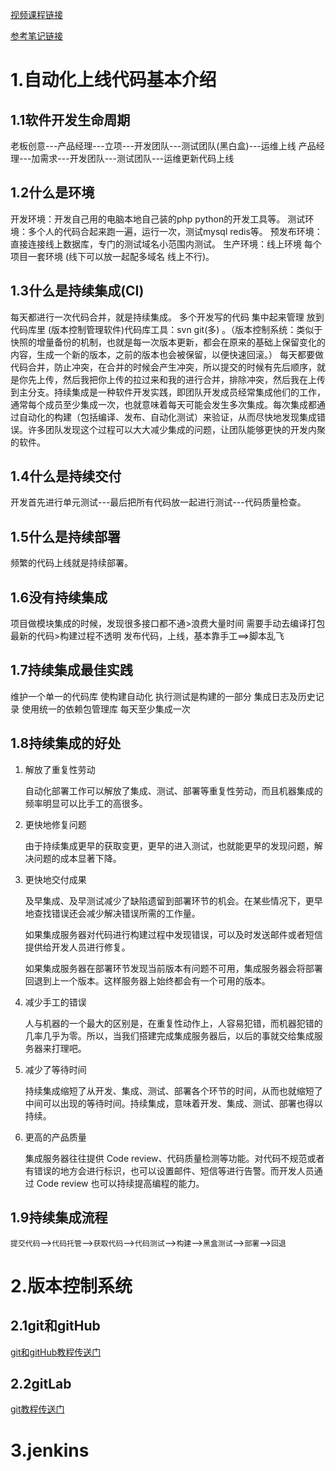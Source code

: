 [视频课程链接](https://www.bilibili.com/video/BV11J411674t)

[参考笔记链接](https://www.cnblogs.com/hujuntao/p/11984687.html)

# 1.自动化上线代码基本介绍

## 1.1软件开发生命周期

老板创意---产品经理---立项---开发团队---测试团队(黑白盒)---运维上线
产品经理---加需求---开发团队---测试团队---运维更新代码上线

## 1.2什么是环境

开发环境：开发自己用的电脑本地自己装的php python的开发工具等。
测试环境：多个人的代码合起来跑一遍，运行一次，测试mysql redis等。
预发布环境：直接连接线上数据库，专门的测试域名小范围内测试。
生产环境：线上环境 每个项目一套环境 (线下可以放一起配多域名 线上不行)。

## 1.3什么是持续集成(CI)

每天都进行一次代码合并，就是持续集成。
多个开发写的代码 集中起来管理 放到代码库里 (版本控制管理软件)代码库工具：svn git(多) 。（版本控制系统：类似于快照的增量备份的机制，也就是每一次版本更新，都会在原来的基础上保留变化的内容，生成一个新的版本，之前的版本也会被保留，以便快速回滚。）
每天都要做代码合并，防止冲突，在合并的时候会产生冲突，所以提交的时候有先后顺序，就是你先上传，然后我把你上传的拉过来和我的进行合并，排除冲突，然后我在上传到主分支。持续集成是一种软件开发实践，即团队开发成员经常集成他们的工作，通常每个成员至少集成一次，也就意味着每天可能会发生多次集成。每次集成都通过自动化的构建（包括编译、发布、自动化测试）来验证，从而尽快地发现集成错误。许多团队发现这个过程可以大大减少集成的问题，让团队能够更快的开发内聚的软件。

## 1.4什么是持续交付

开发首先进行单元测试---最后把所有代码放一起进行测试---代码质量检查。

## 1.5什么是持续部署

频繁的代码上线就是持续部署。

## 1.6没有持续集成

项目做模块集成的时候，发现很多接口都不通>浪费大量时间
需要手动去编译打包最新的代码>构建过程不透明
发布代码，上线，基本靠手工==>脚本乱飞

## 1.7持续集成最佳实践

维护一个单一的代码库
使构建自动化
执行测试是构建的一部分
集成日志及历史记录
使用统一的依赖包管理库
每天至少集成一次

## 1.8持续集成的好处

1. 解放了重复性劳动

   自动化部署工作可以解放了集成、测试、部署等重复性劳动，而且机器集成的频率明显可以比手工的高很多。

2. 更快地修复问题

   由于持续集成更早的获取变更，更早的进入测试，也就能更早的发现问题，解决问题的成本显著下降。

3. 更快地交付成果

   及早集成、及早测试减少了缺陷遗留到部署环节的机会。在某些情况下，更早地查找错误还会减少解决错误所需的工作量。

   如果集成服务器对代码进行构建过程中发现错误，可以及时发送邮件或者短信提供给开发人员进行修复。

   如果集成服务器在部署环节发现当前版本有问题不可用，集成服务器会将部署回退到上一个版本。这样服务器上始终都会有一个可用的版本。

4. 减少手工的错误

   人与机器的一个最大的区别是，在重复性动作上，人容易犯错，而机器犯错的几率几乎为零。所以，当我们搭建完成集成服务器后，以后的事就交给集成服务器来打理吧。

5. 减少了等待时间

   持续集成缩短了从开发、集成、测试、部署各个环节的时间，从而也就缩短了中间可以出现的等待时间。持续集成，意味着开发、集成、测试、部署也得以持续。

6. 更高的产品质量

   集成服务器往往提供 Code review、代码质量检测等功能。对代码不规范或者有错误的地方会进行标识，也可以设置邮件、短信等进行告警。而开发人员通过 Code review 也可以持续提高编程的能力。

## 1.9持续集成流程

`提交代码`-->`代码托管`-->`获取代码`-->`代码测试`-->`构建`-->`黑盒测试`-->`部署`-->`回退`

# 2.版本控制系统

## 2.1git和gitHub

[git和gitHub教程传送门](https://github.com/zxc054/note/blob/master/tool/git/git.md)

## 2.2gitLab

[git教程传送门](https://github.com/zxc054/note/blob/master/tool/git/gitLab.md)

# 3.jenkins